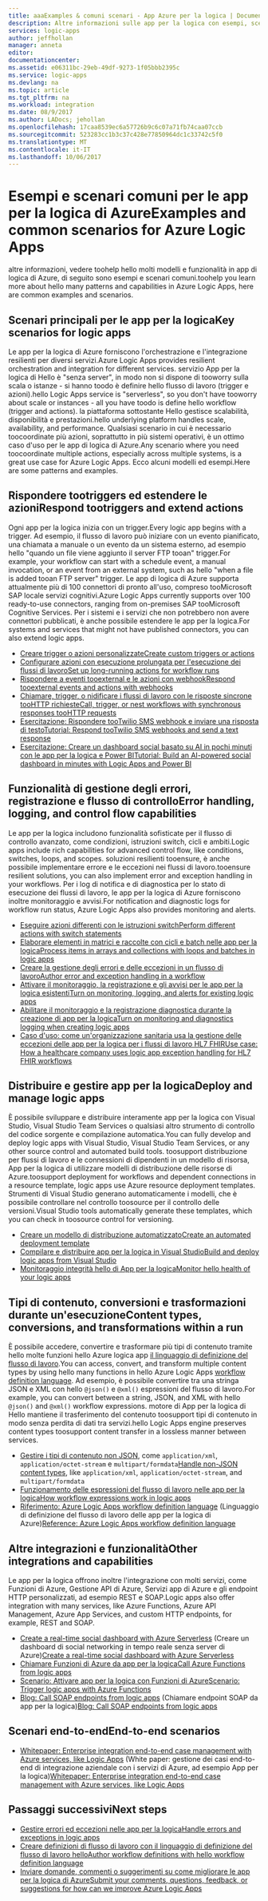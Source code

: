 ```yaml
---
title: aaaExamples & comuni scenari - App Azure per la logica | Documenti Microsoft
description: Altre informazioni sulle app per la logica con esempi, scenari ed esercitazioni
services: logic-apps
author: jeffhollan
manager: anneta
editor: 
documentationcenter: 
ms.assetid: e06311bc-29eb-49df-9273-1f05bbb2395c
ms.service: logic-apps
ms.devlang: na
ms.topic: article
ms.tgt_pltfrm: na
ms.workload: integration
ms.date: 08/9/2017
ms.author: LADocs; jehollan
ms.openlocfilehash: 17caa8539ec6a57726b9c6c07a71fb74caa07ccb
ms.sourcegitcommit: 523283cc1b3c37c428e77850964dc1c33742c5f0
ms.translationtype: MT
ms.contentlocale: it-IT
ms.lasthandoff: 10/06/2017
---
```

# <a name="examples-and-common-scenarios-for-azure-logic-apps"></a><span data-ttu-id="1fcf5-103">Esempi e scenari comuni per le app per la logica di Azure</span><span class="sxs-lookup"><span data-stu-id="1fcf5-103">Examples and common scenarios for Azure Logic Apps</span></span>

<span data-ttu-id="1fcf5-104">altre informazioni, vedere toohelp hello molti modelli e funzionalità in app di logica di Azure, di seguito sono esempi e scenari comuni.</span><span class="sxs-lookup"><span data-stu-id="1fcf5-104">toohelp you learn more about hello many patterns and capabilities in Azure Logic Apps, here are common examples and scenarios.</span></span>

## <a name="key-scenarios-for-logic-apps"></a><span data-ttu-id="1fcf5-105">Scenari principali per le app per la logica</span><span class="sxs-lookup"><span data-stu-id="1fcf5-105">Key scenarios for logic apps</span></span>

<span data-ttu-id="1fcf5-106">Le app per la logica di Azure forniscono l'orchestrazione e l'integrazione resilienti per diversi servizi.</span><span class="sxs-lookup"><span data-stu-id="1fcf5-106">Azure Logic Apps provides resilient orchestration and integration for different services.</span></span> <span data-ttu-id="1fcf5-107">servizio App per la logica di Hello è "senza server", in modo non si dispone di tooworry sulla scala o istanze - si hanno toodo è definire hello flusso di lavoro (trigger e azioni).</span><span class="sxs-lookup"><span data-stu-id="1fcf5-107">hello Logic Apps service is "serverless", so you don't have tooworry about scale or instances - all you have toodo is define hello workflow (trigger and actions).</span></span> <span data-ttu-id="1fcf5-108">la piattaforma sottostante Hello gestisce scalabilità, disponibilità e prestazioni.</span><span class="sxs-lookup"><span data-stu-id="1fcf5-108">hello underlying platform handles scale, availability, and performance.</span></span> <span data-ttu-id="1fcf5-109">Qualsiasi scenario in cui è necessario toocoordinate più azioni, soprattutto in più sistemi operativi, è un ottimo caso d'uso per le app di logica di Azure.</span><span class="sxs-lookup"><span data-stu-id="1fcf5-109">Any scenario where you need toocoordinate multiple actions, especially across multiple systems, is a great use case for Azure Logic Apps.</span></span> <span data-ttu-id="1fcf5-110">Ecco alcuni modelli ed esempi.</span><span class="sxs-lookup"><span data-stu-id="1fcf5-110">Here are some patterns and examples.</span></span>

## <a name="respond-tootriggers-and-extend-actions"></a><span data-ttu-id="1fcf5-111">Rispondere tootriggers ed estendere le azioni</span><span class="sxs-lookup"><span data-stu-id="1fcf5-111">Respond tootriggers and extend actions</span></span>

<span data-ttu-id="1fcf5-112">Ogni app per la logica inizia con un trigger.</span><span class="sxs-lookup"><span data-stu-id="1fcf5-112">Every logic app begins with a trigger.</span></span> <span data-ttu-id="1fcf5-113">Ad esempio, il flusso di lavoro può iniziare con un evento pianificato, una chiamata a manuale o un evento da un sistema esterno, ad esempio hello "quando un file viene aggiunto il server FTP tooan" trigger.</span><span class="sxs-lookup"><span data-stu-id="1fcf5-113">For example, your workflow can start with a schedule event, a manual invocation, or an event from an external system, such as hello "when a file is added tooan FTP server" trigger.</span></span> <span data-ttu-id="1fcf5-114">Le app di logica di Azure supporta attualmente più di 100 connettori di pronto all'uso, compreso tooMicrosoft SAP locale servizi cognitivi.</span><span class="sxs-lookup"><span data-stu-id="1fcf5-114">Azure Logic Apps currently supports over 100 ready-to-use connectors, ranging from on-premises SAP tooMicrosoft Cognitive Services.</span></span> <span data-ttu-id="1fcf5-115">Per i sistemi e i servizi che non potrebbero non avere connettori pubblicati, è anche possibile estendere le app per la logica.</span><span class="sxs-lookup"><span data-stu-id="1fcf5-115">For systems and services that might not have published connectors, you can also extend logic apps.</span></span>

* [<span data-ttu-id="1fcf5-116">Creare trigger o azioni personalizzate</span><span class="sxs-lookup"><span data-stu-id="1fcf5-116">Create custom triggers or actions</span></span>](../logic-apps/logic-apps-create-api-app.md)
* [<span data-ttu-id="1fcf5-117">Configurare azioni con esecuzione prolungata per l'esecuzione dei flussi di lavoro</span><span class="sxs-lookup"><span data-stu-id="1fcf5-117">Set up long-running actions for workflow runs</span></span>](../logic-apps/logic-apps-create-api-app.md)
* [<span data-ttu-id="1fcf5-118">Rispondere a eventi tooexternal e le azioni con webhook</span><span class="sxs-lookup"><span data-stu-id="1fcf5-118">Respond tooexternal events and actions with webhooks</span></span>](../logic-apps/logic-apps-create-api-app.md)
* [<span data-ttu-id="1fcf5-119">Chiamare, trigger, o nidificare i flussi di lavoro con le risposte sincrone tooHTTP richieste</span><span class="sxs-lookup"><span data-stu-id="1fcf5-119">Call, trigger, or nest workflows with synchronous responses tooHTTP requests</span></span>](../logic-apps/logic-apps-http-endpoint.md)
* [<span data-ttu-id="1fcf5-120">Esercitazione: Rispondere tooTwilio SMS webhook e inviare una risposta di testo</span><span class="sxs-lookup"><span data-stu-id="1fcf5-120">Tutorial: Respond tooTwilio SMS webhooks and send a text response</span></span>](https://channel9.msdn.com/Blogs/Windows-Azure/Azure-Logic-Apps-Walkthrough-Webhook-Functions-and-an-SMS-Bot)
* [<span data-ttu-id="1fcf5-121">Esercitazione: Creare un dashboard social basato su AI in pochi minuti con le app per la logica e Power BI</span><span class="sxs-lookup"><span data-stu-id="1fcf5-121">Tutorial: Build an AI-powered social dashboard in minutes with Logic Apps and Power BI</span></span>](http://aka.ms/logicappsdemo)

## <a name="error-handling-logging-and-control-flow-capabilities"></a><span data-ttu-id="1fcf5-122">Funzionalità di gestione degli errori, registrazione e flusso di controllo</span><span class="sxs-lookup"><span data-stu-id="1fcf5-122">Error handling, logging, and control flow capabilities</span></span>

<span data-ttu-id="1fcf5-123">Le app per la logica includono funzionalità sofisticate per il flusso di controllo avanzato, come condizioni, istruzioni switch, cicli e ambiti.</span><span class="sxs-lookup"><span data-stu-id="1fcf5-123">Logic apps include rich capabilities for advanced control flow, like conditions, switches, loops, and scopes.</span></span> <span data-ttu-id="1fcf5-124">soluzioni resilienti tooensure, è anche possibile implementare errore e le eccezioni nei flussi di lavoro.</span><span class="sxs-lookup"><span data-stu-id="1fcf5-124">tooensure resilient solutions, you can also implement error and exception handling in your workflows.</span></span> <span data-ttu-id="1fcf5-125">Per i log di notifica e di diagnostica per lo stato di esecuzione dei flussi di lavoro, le app per la logica di Azure forniscono inoltre monitoraggio e avvisi.</span><span class="sxs-lookup"><span data-stu-id="1fcf5-125">For notification and diagnostic logs for workflow run status, Azure Logic Apps also provides monitoring and alerts.</span></span>

* [<span data-ttu-id="1fcf5-126">Eseguire azioni differenti con le istruzioni switch</span><span class="sxs-lookup"><span data-stu-id="1fcf5-126">Perform different actions with switch statements</span></span>](../logic-apps/logic-apps-switch-case.md)
* [<span data-ttu-id="1fcf5-127">Elaborare elementi in matrici e raccolte con cicli e batch nelle app per la logica</span><span class="sxs-lookup"><span data-stu-id="1fcf5-127">Process items in arrays and collections with loops and batches in logic apps</span></span>](../logic-apps/logic-apps-loops-and-scopes.md)
* [<span data-ttu-id="1fcf5-128">Creare la gestione degli errori e delle eccezioni in un flusso di lavoro</span><span class="sxs-lookup"><span data-stu-id="1fcf5-128">Author error and exception handling in a workflow</span></span>](../logic-apps/logic-apps-exception-handling.md)
* [<span data-ttu-id="1fcf5-129">Attivare il monitoraggio, la registrazione e gli avvisi per le app per la logica esistenti</span><span class="sxs-lookup"><span data-stu-id="1fcf5-129">Turn on monitoring, logging, and alerts for existing logic apps</span></span>](../logic-apps/logic-apps-monitor-your-logic-apps.md)
* [<span data-ttu-id="1fcf5-130">Abilitare il monitoraggio e la registrazione diagnostica durante la creazione di app per la logica</span><span class="sxs-lookup"><span data-stu-id="1fcf5-130">Turn on monitoring and diagnostics logging when creating logic apps</span></span>](../logic-apps/logic-apps-monitor-your-logic-apps-oms.md)
* [<span data-ttu-id="1fcf5-131">Caso d'uso: come un'organizzazione sanitaria usa la gestione delle eccezioni delle app per la logica per i flussi di lavoro HL7 FHIR</span><span class="sxs-lookup"><span data-stu-id="1fcf5-131">Use case: How a healthcare company uses logic app exception handling for HL7 FHIR workflows</span></span>](../logic-apps/logic-apps-scenario-error-and-exception-handling.md)

## <a name="deploy-and-manage-logic-apps"></a><span data-ttu-id="1fcf5-132">Distribuire e gestire app per la logica</span><span class="sxs-lookup"><span data-stu-id="1fcf5-132">Deploy and manage logic apps</span></span>

<span data-ttu-id="1fcf5-133">È possibile sviluppare e distribuire interamente app per la logica con Visual Studio, Visual Studio Team Services o qualsiasi altro strumento di controllo del codice sorgente e compilazione automatica.</span><span class="sxs-lookup"><span data-stu-id="1fcf5-133">You can fully develop and deploy logic apps with Visual Studio, Visual Studio Team Services, or any other source control and automated build tools.</span></span> <span data-ttu-id="1fcf5-134">toosupport distribuzione per flussi di lavoro e le connessioni di dipendenti in un modello di risorsa, App per la logica di utilizzare modelli di distribuzione delle risorse di Azure.</span><span class="sxs-lookup"><span data-stu-id="1fcf5-134">toosupport deployment for workflows and dependent connections in a resource template, logic apps use Azure resource deployment templates.</span></span> <span data-ttu-id="1fcf5-135">Strumenti di Visual Studio generano automaticamente i modelli, che è possibile controllare nel controllo toosource per il controllo delle versioni.</span><span class="sxs-lookup"><span data-stu-id="1fcf5-135">Visual Studio tools automatically generate these templates, which you can check in toosource control for versioning.</span></span>

* [<span data-ttu-id="1fcf5-136">Creare un modello di distribuzione automatizzato</span><span class="sxs-lookup"><span data-stu-id="1fcf5-136">Create an automated deployment template</span></span>](../logic-apps/logic-apps-create-deploy-template.md)
* [<span data-ttu-id="1fcf5-137">Compilare e distribuire app per la logica in Visual Studio</span><span class="sxs-lookup"><span data-stu-id="1fcf5-137">Build and deploy logic apps from Visual Studio</span></span>](../logic-apps/logic-apps-deploy-from-vs.md)
* [<span data-ttu-id="1fcf5-138">Monitoraggio integrità hello di App per la logica</span><span class="sxs-lookup"><span data-stu-id="1fcf5-138">Monitor hello health of your logic apps</span></span>](../logic-apps/logic-apps-monitor-your-logic-apps.md)

## <a name="content-types-conversions-and-transformations-within-a-run"></a><span data-ttu-id="1fcf5-139">Tipi di contenuto, conversioni e trasformazioni durante un'esecuzione</span><span class="sxs-lookup"><span data-stu-id="1fcf5-139">Content types, conversions, and transformations within a run</span></span>

<span data-ttu-id="1fcf5-140">È possibile accedere, convertire e trasformare più tipi di contenuto tramite hello molte funzioni hello Azure logica app [il linguaggio di definizione del flusso di lavoro](http://aka.ms/logicappsdocs).</span><span class="sxs-lookup"><span data-stu-id="1fcf5-140">You can access, convert, and transform multiple content types by using hello many functions in hello Azure Logic Apps [workflow definition language](http://aka.ms/logicappsdocs).</span></span> <span data-ttu-id="1fcf5-141">Ad esempio, è possibile convertire tra una stringa JSON e XML con hello `@json()` e `@xml()` espressioni del flusso di lavoro.</span><span class="sxs-lookup"><span data-stu-id="1fcf5-141">For example, you can convert between a string, JSON, and XML with hello `@json()` and `@xml()` workflow expressions.</span></span> <span data-ttu-id="1fcf5-142">motore di App per la logica di Hello mantiene il trasferimento del contenuto toosupport tipi di contenuto in modo senza perdita di dati tra servizi.</span><span class="sxs-lookup"><span data-stu-id="1fcf5-142">hello Logic Apps engine preserves content types toosupport content transfer in a lossless manner between services.</span></span>

* <span data-ttu-id="1fcf5-143">[Gestire i tipi di contenuto non JSON](../logic-apps/logic-apps-content-type.md), come `application/xml`, `application/octet-stream` e `multipart/formdata`</span><span class="sxs-lookup"><span data-stu-id="1fcf5-143">[Handle non-JSON content types](../logic-apps/logic-apps-content-type.md), like `application/xml`, `application/octet-stream`, and `multipart/formdata`</span></span>
* [<span data-ttu-id="1fcf5-144">Funzionamento delle espressioni del flusso di lavoro nelle app per la logica</span><span class="sxs-lookup"><span data-stu-id="1fcf5-144">How workflow expressions work in logic apps</span></span>](../logic-apps/logic-apps-author-definitions.md)
* <span data-ttu-id="1fcf5-145">[Riferimento: Azure Logic Apps workflow definition language](http://aka.ms/logicappsdocs) (Linguaggio di definizione del flusso di lavoro delle app per la logica di Azure)</span><span class="sxs-lookup"><span data-stu-id="1fcf5-145">[Reference: Azure Logic Apps workflow definition language](http://aka.ms/logicappsdocs)</span></span>

## <a name="other-integrations-and-capabilities"></a><span data-ttu-id="1fcf5-146">Altre integrazioni e funzionalità</span><span class="sxs-lookup"><span data-stu-id="1fcf5-146">Other integrations and capabilities</span></span>

<span data-ttu-id="1fcf5-147">Le app per la logica offrono inoltre l'integrazione con molti servizi, come Funzioni di Azure, Gestione API di Azure, Servizi app di Azure e gli endpoint HTTP personalizzati, ad esempio REST e SOAP.</span><span class="sxs-lookup"><span data-stu-id="1fcf5-147">Logic apps also offer integration with many services, like Azure Functions, Azure API Management, Azure App Services, and custom HTTP endpoints, for example, REST and SOAP.</span></span>

* <span data-ttu-id="1fcf5-148">[Create a real-time social dashboard with Azure Serverless](../logic-apps/logic-apps-scenario-social-serverless.md) (Creare un dashboard di social networking in tempo reale senza server di Azure)</span><span class="sxs-lookup"><span data-stu-id="1fcf5-148">[Create a real-time social dashboard with Azure Serverless](../logic-apps/logic-apps-scenario-social-serverless.md)</span></span>
* [<span data-ttu-id="1fcf5-149">Chiamare Funzioni di Azure da app per la logica</span><span class="sxs-lookup"><span data-stu-id="1fcf5-149">Call Azure Functions from logic apps</span></span>](../logic-apps/logic-apps-azure-functions.md)
* [<span data-ttu-id="1fcf5-150">Scenario: Attivare app per la logica con Funzioni di Azure</span><span class="sxs-lookup"><span data-stu-id="1fcf5-150">Scenario: Trigger logic apps with Azure Functions</span></span>](../logic-apps/logic-apps-scenario-function-sb-trigger.md)
* <span data-ttu-id="1fcf5-151">[Blog: Call SOAP endpoints from logic apps](https://blogs.msdn.microsoft.com/logicapps/2016/04/07/using-soap-services-with-logic-apps/) (Chiamare endpoint SOAP da app per la logica)</span><span class="sxs-lookup"><span data-stu-id="1fcf5-151">[Blog: Call SOAP endpoints from logic apps](https://blogs.msdn.microsoft.com/logicapps/2016/04/07/using-soap-services-with-logic-apps/)</span></span>

## <a name="end-to-end-scenarios"></a><span data-ttu-id="1fcf5-152">Scenari end-to-end</span><span class="sxs-lookup"><span data-stu-id="1fcf5-152">End-to-end scenarios</span></span>

* <span data-ttu-id="1fcf5-153">[Whitepaper: Enterprise integration end-to-end case management with Azure services, like Logic Apps](https://aka.ms/enterprise-integration-e2e-case-management-utilities-logic-apps) (White paper: gestione dei casi end-to-end di integrazione aziendale con i servizi di Azure, ad esempio App per la logica)</span><span class="sxs-lookup"><span data-stu-id="1fcf5-153">[Whitepaper: Enterprise integration end-to-end case management with Azure services, like Logic Apps](https://aka.ms/enterprise-integration-e2e-case-management-utilities-logic-apps)</span></span>

## <a name="next-steps"></a><span data-ttu-id="1fcf5-154">Passaggi successivi</span><span class="sxs-lookup"><span data-stu-id="1fcf5-154">Next steps</span></span>

- [<span data-ttu-id="1fcf5-155">Gestire errori ed eccezioni nelle app per la logica</span><span class="sxs-lookup"><span data-stu-id="1fcf5-155">Handle errors and exceptions in logic apps</span></span>](../logic-apps/logic-apps-exception-handling.md)
- [<span data-ttu-id="1fcf5-156">Creare definizioni di flusso di lavoro con il linguaggio di definizione del flusso di lavoro hello</span><span class="sxs-lookup"><span data-stu-id="1fcf5-156">Author workflow definitions with hello workflow definition language</span></span>](../logic-apps/logic-apps-author-definitions.md)
- [<span data-ttu-id="1fcf5-157">Inviare domande, commenti o suggerimenti su come migliorare le app per la logica di Azure</span><span class="sxs-lookup"><span data-stu-id="1fcf5-157">Submit your comments, questions, feedback, or suggestions for how can we improve Azure Logic Apps</span></span>](https://feedback.azure.com/forums/287593-logic-apps)